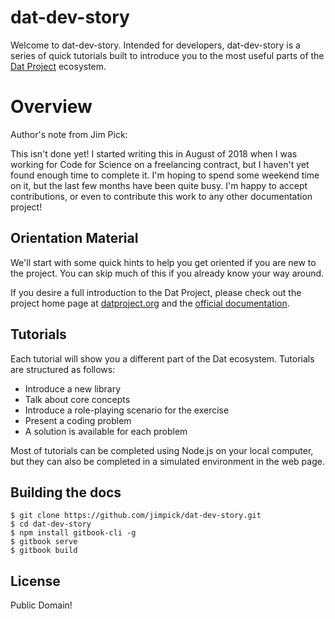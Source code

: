 # dat-dev-story

Welcome to dat-dev-story. Intended for developers, dat-dev-story is a series of
quick tutorials built to introduce you to the most useful parts of the [Dat Project](https://datproject.org/) ecosystem.

# Overview

Author's note from Jim Pick:

This isn't done yet! I started writing this in August of 2018 when I was working
for Code for Science on a freelancing contract, but I haven't yet found enough
time to complete it. I'm hoping to spend some weekend time on it, but the last
few months have been quite busy. I'm happy to accept contributions, or even to
contribute this work to any other documentation project!

## Orientation Material

We'll start with some quick hints to help you get oriented if you are new to the project. You can skip much of this if you already know your way around.

If you desire a full introduction to the Dat Project, please check out the project
home page at [datproject.org](https://datproject.org/) and the [official documentation](https://docs.datproject.org/).

## Tutorials

Each tutorial will show you a different part of the Dat ecosystem. Tutorials
are structured as follows:

* Introduce a new library
* Talk about core concepts
* Introduce a role-playing scenario for the exercise
* Present a coding problem
* A solution is available for each problem

Most of tutorials can be completed using Node.js on your local computer, but they
can also be completed in a simulated environment in the web page.

## Building the docs

```
$ git clone https://github.com/jimpick/dat-dev-story.git
$ cd dat-dev-story
$ npm install gitbook-cli -g
$ gitbook serve
$ gitbook build
```

## License

Public Domain!

